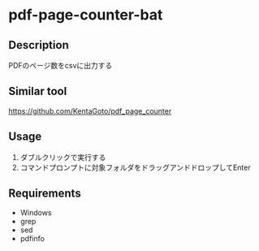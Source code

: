 # pdf-page-counter-bat

## Description  
PDFのページ数をcsvに出力する

## Similar tool  
https://github.com/KentaGoto/pdf_page_counter

## Usage  
1. ダブルクリックで実行する
2. コマンドプロンプトに対象フォルダをドラッグアンドドロップしてEnter

## Requirements  
- Windows  
- grep  
- sed  
- pdfinfo  